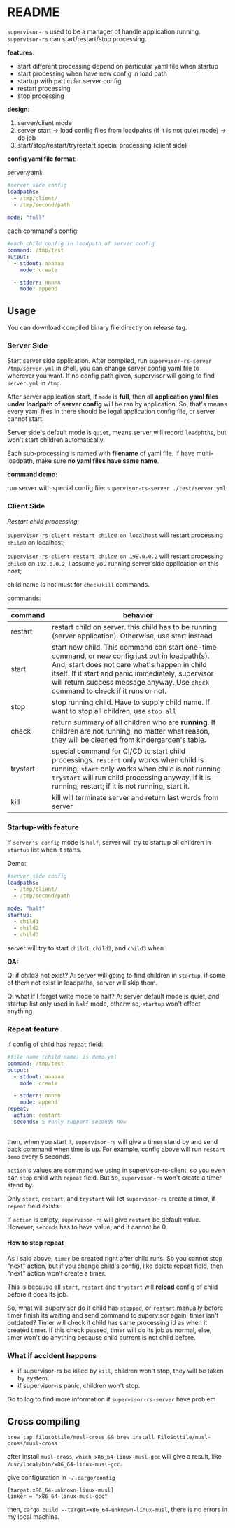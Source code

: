 # README #

`supervisor-rs` used to be a manager of handle application running. `supervisor-rs` can start/restart/stop processing.

**features**:

+ start different processing depend on particular yaml file when startup
+ start processing when have new config in load path
+ startup with particular server config
+ restart processing
+ stop processing

**design**:

1. server/client mode
2. server start -> load config files from loadpahts (if it is not quiet mode) -> do job
3. start/stop/restart/tryrestart special processing (client side)

**config yaml file format**:

server.yaml:

```yaml
#server side config
loadpaths:
  - /tmp/client/
  - /tmp/second/path
  
mode: "full"
```

each command's config:

```yaml
#each child config in loadpath of server config
command: /tmp/test
output:
  - stdout: aaaaaa
    mode: create

  - stderr: nnnnn
    mode: append
```

## Usage ##

You can download compiled binary file directly on release tag.

### Server Side ###

Start server side application. After compiled, run `supervisor-rs-server /tmp/server.yml` in shell, you can change server config yaml file to wherever you want. If no config path given, supervisor will going to find `server.yml` in `/tmp`.

After server application start, if `mode` is **full**, then all **application yaml files under loadpath of server config** will be ran by application. So, that's means every yaml files in there should be legal application config file, or server cannot start.

Server side's default mode is `quiet`, means server will record `loadphths`, but won't start children automatically.

Each sub-processing is named with **filename** of yaml file. If have multi-loadpath, make sure **no yaml files have same name**. 

**command demo:**

run server with special config file:
`supervisor-rs-server ./test/server.yml` 

### Client Side ###

*Restart child processing*:

`supervisor-rs-client restart child0 on localhost` will restart processing `child0` on localhost;

`supervisor-rs-client restart child0 on 198.0.0.2` will restart processing `child0` on `192.0.0.2`, I assume you running server side application on this host;

child name is not must for `check`/`kill` commands.

commands:

| command  | behavior                                                                                                                                                                                                                                                                                   |
| ---      | ---                                                                                                                                                                                                                                                                                        |
| restart  | restart child on server. this child has to be running (server application). Otherwise, use start instead                                                                                                                                                                                   |
| start    | start new child. This command can start one-time command, or new config just put in loadpath(s). And, start does not care what's happen in child itself. If it start and panic immediately, supervisor will return success message anyway. Use `check` command to check if it runs or not. |
| stop     | stop running child. Have to supply child name. If want to stop all children, use `stop all`                                                                                                                                                                                                |
| check    | return summary of all children who are **running**. If children are not running, no matter what reason, they will be cleaned from kindergarden's table.                                                                                                                                    |
| trystart | special command for CI/CD to start child processings. `restart` only works when child is running; `start` only works when child is not running. `trystart` will run child processing anyway, if it is running, restart; if it is not running, start it.                                    |
| kill     | kill will terminate server and return last words from server                                                                                                                                                                                                                               |

### Startup-with feature ###

If `server's config` mode is `half`, server will try to startup all children in `startup` list when it starts.

Demo:

```yaml
#server side config
loadpaths:
  - /tmp/client/
  - /tmp/second/path
  
mode: "half"
startup:
  - child1
  - child2
  - child3
```

server will try to start `child1`, `child2`, and `child3` when 

**QA:**

Q: if child3 not exist?
A: server will going to find children in `startup`, if some of them not exist in loadpaths, server will skip them.

Q: what if I forget write mode to half?
A: server default mode is quiet, and startup list only used in `half` mode, otherwise, `startup` won't effect anything.


### Repeat feature ###

if config of child has `repeat` field:

```yaml
#file name (child name) is demo.yml
command: /tmp/test
output:
  - stdout: aaaaaa
    mode: create

  - stderr: nnnnn
    mode: append
repeat:
  action: restart
  seconds: 5 #only support seconds now
  
```

then, when you start it, `supervisor-rs` will give a timer stand by and send back command when time is up. For example, config above will run `restart demo` every 5 seconds. 

`action`'s values are command we using in supervisor-rs-client, so you even can `stop` child with `repeat` field. But so, `supervisor-rs` won't create a timer stand by. 

Only `start`, `restart`, and `trystart` will let `supervisor-rs` create a timer, if `repeat` field exists.

If `action` is empty, `supervisor-rs` will give `restart` be default value. However, `seconds` has to have value, and it cannot be 0.


#### How to stop repeat ####

As I said above, `timer` be created right after child runs. So you cannot stop "next" action, but if you change child's config, like delete repeat field, then "next" action won't create a timer. 

This is because all `start`, `restart` and `trystart` will **reload** config of child before it does its job.

So, what will supervisor do if child has `stopped`, or `restart` manually before timer finish its waiting and send command to supervisor again, timer isn't outdated? Timer will check if child has same processing id as when it created timer. If this check passed, timer will do its job as normal, else, timer won't do anything because child current is not child before.

### What if accident happens ###

* if supervisor-rs be killed by `kill`, children won't stop, they will be taken by system.
* if supervisor-rs panic, children won't stop.

Go to log to find more information if `supervisor-rs-server` have problem

## Cross compiling ##

`brew tap filosottile/musl-cross && brew install FiloSottile/musl-cross/musl-cross`

after install `musl-cross`, `which x86_64-linux-musl-gcc` will give a result, like `/usr/local/bin/x86_64-linux-musl-gcc`.

give configuration in `~/.cargo/config`

```
[target.x86_64-unknown-linux-musl]
linker = "x86_64-linux-musl-gcc"
```

then, `cargo build --target=x86_64-unknown-linux-musl`, there is no errors in my local machine.
